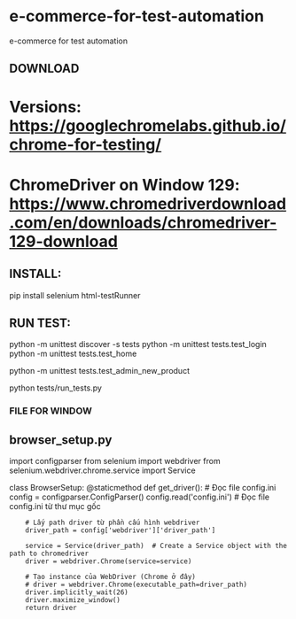# e-commerce-for-test-automation
e-commerce for test automation

## DOWNLOAD
# Versions: https://googlechromelabs.github.io/chrome-for-testing/
# ChromeDriver on Window 129: https://www.chromedriverdownload.com/en/downloads/chromedriver-129-download


## INSTALL:
pip install selenium html-testRunner



## RUN TEST:
python -m unittest discover -s tests
python -m unittest tests.test_login
python -m unittest tests.test_home


python -m unittest tests.test_admin_new_product

python tests/run_tests.py



### FILE FOR WINDOW
## browser_setup.py
import configparser
from selenium import webdriver
from selenium.webdriver.chrome.service import Service

class BrowserSetup:
    @staticmethod
    def get_driver():
        # Đọc file config.ini
        config = configparser.ConfigParser()
        config.read('config.ini')  # Đọc file config.ini từ thư mục gốc

        # Lấy path driver từ phần cấu hình webdriver
        driver_path = config['webdriver']['driver_path']

        service = Service(driver_path)  # Create a Service object with the path to chromedriver
        driver = webdriver.Chrome(service=service)

        # Tạo instance của WebDriver (Chrome ở đây)
        # driver = webdriver.Chrome(executable_path=driver_path)
        driver.implicitly_wait(26)
        driver.maximize_window()
        return driver


